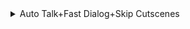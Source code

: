 <details>
  <summary>Auto Talk+Fast Dialog+Skip Cutscenes</summary>
  <img src="https://github.com/0kolya0/GC_FuncList/blob/main/gif/Auto%20Talk%2BFast%20Dialog%2BSkip%20Cutscenes.gif"/>
</details>